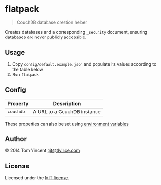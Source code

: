 # flatpack

> CouchDB database creation helper

Creates databases and a corresponding `_security` document, ensuring databases
are never publicly accessible.

## Usage

1. Copy `config/default.example.json` and populate its values according to the
   table below
2. Run `flatpack`

## Config

Property  | Description
--------  | -----------
`couchdb` | A URL to a CouchDB instance

These properties can also be set using [environment variables][env].

[env]: https://github.com/lorenwest/node-config/wiki/Environment-Variables

## Author

© 2014 Tom Vincent <git@tlvince.com>

## License

Licensed under the [MIT license](http://tlvince.mit-license.org).
